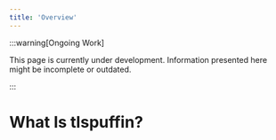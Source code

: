 ```yaml
---
title: 'Overview'
---
```


:::warning[Ongoing Work]

This page is currently under development. Information presented here might be incomplete or outdated.

:::

# What Is tlspuffin?